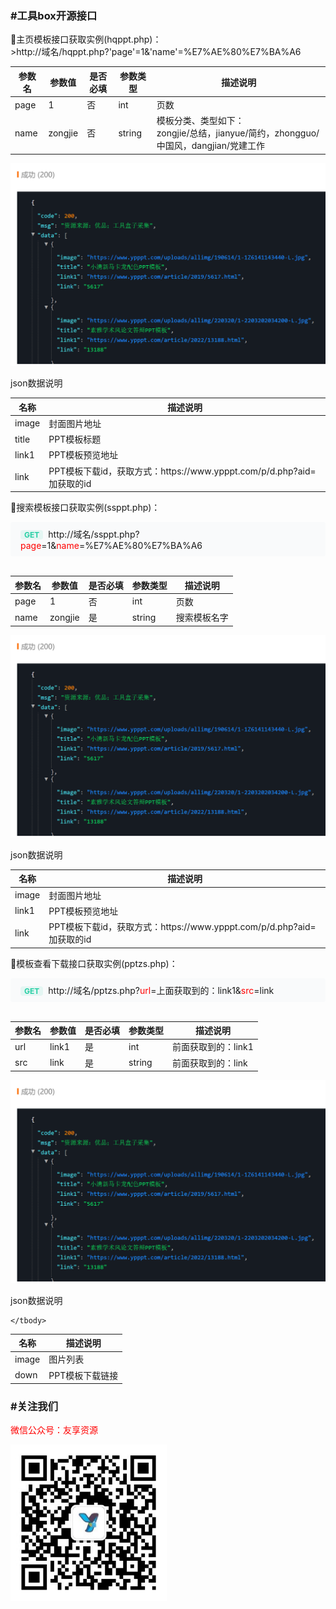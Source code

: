 <h3>#工具box开源接口</h3>
<P>
  🔵主页模板接口获取实例(hqppt.php)：
  <br>
>http://域名/hqppt.php?'page'=1&amp;'name'=%E7%AE%80%E7%BA%A6
  <br>
  <table><thead><tr><th>参数名</th><th>参数值</th><th>是否必填</th><th>参数类型</th><th>描述说明</th></tr></thead>
    <tbody>
      <tr>
        <td><span>page</span></td><td>1</td></td><td>否</td><td>int</td><td>页数</td>
      </tr>
      <tr>
        <td><span>name</span></td><td>zongjie</td></td><td>否</td><td>string</td><td>模板分类、类型如下：<br>zongjie/总结，jianyue/简约，zhongguo/中国风，dangjian/党建工作</td>
      </tr>
    </tbody>
  </table>
  <img width="600" src="https://github.com/duijiao/tools/blob/main/image.png?raw=true">
  <P>json数据说明</P>
  <table><thead><tr><th>名称</th><th>描述说明</th></tr></thead>
    <tbody>
      <tr>
        <td><span>image</span></td><td>封面图片地址</td>
      </tr>
      <tr>
        <td><span>title</span></td><td>PPT模板标题</td>
      </tr>
      <tr>
        <td><span>link1</span></td><td>PPT模板预览地址</td>
      </tr>
      <tr>
        <td><span>link</span></td><td>PPT模板下载id，获取方式：https://www.ypppt.com/p/d.php?aid=加获取的id</td>
      </tr>
    </tbody>
  </table>
</P>
<P>
  🔵搜索模板接口获取实例(ssppt.php)：
  <br>
  <div style="background: #f9fafb;border-radius: 4px;padding:0px 8px">
	<div style="width: 100%;padding: 9px 8px;">
		<div class="item"><span
				style="font-size: 12px;font-weight: 700;background-color: rgba(38, 206, 164, 0.1);color: rgb(38, 206, 164);min-width: 48px;max-width: none;justify-content: center;height: 20px;border-radius: 4px;padding:0 6px;">GET</span><span
				style="padding: 0 8px;font-size: 14px;">http://域名/ssppt.php?<span style="color:#ff0000">page</span>=1&amp;<span style="color:#ff0000">name</span>=%E7%AE%80%E7%BA%A6</span>
		</div>
	</div>
</div>
  <br>
  <table><thead><tr><th>参数名</th><th>参数值</th><th>是否必填</th><th>参数类型</th><th>描述说明</th></tr></thead>
    <tbody>
      <tr>
        <td><span>page</span></td><td>1</td></td><td>否</td><td>int</td><td>页数</td>
      </tr>
      <tr>
        <td><span>name</span></td><td>zongjie</td></td><td>是</td><td>string</td><td>搜索模板名字</td>
      </tr>
    </tbody>
  </table>
  <img width="600" src="https://github.com/duijiao/tools/blob/main/image.png?raw=true">
  <P>json数据说明</P>
  <table><thead><tr><th>名称</th><th>描述说明</th></tr></thead>
    <tbody>
      <tr>
        <td><span>image</span></td><td>封面图片地址</td>
      </tr>
      <tr>
        <td><span>link1</span></td><td>PPT模板预览地址</td>
      </tr>
      <tr>
        <td><span>link</span></td><td>PPT模板下载id，获取方式：https://www.ypppt.com/p/d.php?aid=加获取的id</td>
      </tr>
    </tbody>
  </table>
</P>
<P>
  🔵模板查看下载接口获取实例(pptzs.php)：
  <br>
  <div style="background: #f9fafb;border-radius: 4px;padding:0px 8px">
	<div style="width: 100%;padding: 9px 8px;">
		<div class="item"><span
				style="font-size: 12px;font-weight: 700;background-color: rgba(38, 206, 164, 0.1);color: rgb(38, 206, 164);min-width: 48px;max-width: none;justify-content: center;height: 20px;border-radius: 4px;padding:0 6px;">GET</span><span
				style="padding: 0 8px;font-size: 14px;">http://域名/pptzs.php?<span style="color:#ff0000">url</span>=<span style"color:#00ff00">上面获取到的：link1</span>&amp;<span style="color:#ff0000">src</span>=<span style"color:#00ff00">link</span></span>
		</div>
	</div>
</div>
  <br>
  <table><thead><tr><th>参数名</th><th>参数值</th><th>是否必填</th><th>参数类型</th><th>描述说明</th></tr></thead>
    <tbody>
      <tr>
        <td><span>url</span></td><td>link1</td></td><td>是</td><td>int</td><td>前面获取到的：link1</td>
      </tr>
      <tr>
        <td><span>src</span></td><td>link</td></td><td>是</td><td>string</td><td>前面获取到的：link</td>
      </tr>
    </tbody>
  </table>
  <img width="600" src="https://github.com/duijiao/tools/blob/main/image.png?raw=true">
  <P>json数据说明</P>
  <table><thead><tr><th>名称</th><th>描述说明</th></tr></thead>
    <tbody>
      <tr>
        <td><span>image</span></td><td>图片列表</td>
      </tr>
      <tr>
        <td><span>down</span></td><td>PPT模板下载链接</td>
      </tr>
     
    </tbody>
  </table>
</P>
<h3>#关注我们</h3>
<p style="color:red">
微信公众号：友享资源</p>
<img width="250" src="https://github.com/duijiao/tools/blob/main/qrcode_for_gh_407a4f664545_258.jpg?raw=true">

